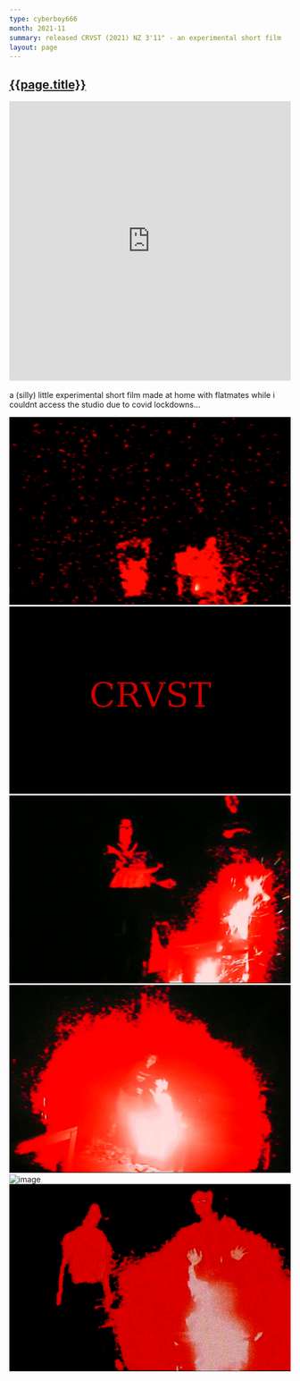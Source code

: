 ```yaml
---
type: cyberboy666
month: 2021-11
summary: released CRVST (2021) NZ 3'11" - an experimental short film
layout: page
---
```


## [ {{page.title}} ]({{page.url}})

<iframe title="CRVST" src="https://videos.scanlines.xyz/videos/embed/0cadfe1d-40d7-41c5-b5cc-2ddd8073965b" allowfullscreen="" sandbox="allow-same-origin allow-scripts allow-popups" width="100%" height="500" frameborder="0"></iframe>

a (silly) little experimental short film made at home with flatmates while i couldnt access the studio due to covid lockdowns...

![image](/images/cyberboy666/crvst_01.png)
![image](/images/cyberboy666/crvst_02.png)
![image](/images/cyberboy666/crvst_03.png)
![image](/images/cyberboy666/crvst_04.png)
![image](/images/cyberboy666/crvst_05.png)
![image](/images/cyberboy666/crvst_06.png)

